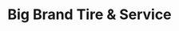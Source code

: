 ---
title: "Big Brand Tire & Service"
url: /phoenix/big-brand-tire-and-service-east-university-drive/
shop: tyres
---